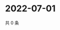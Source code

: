 # 2022-07-01

共 0 条

<!-- BEGIN WEIBO -->
<!-- 最后更新时间 Fri Jul 01 2022 11:54:45 GMT+0800 (China Standard Time) -->

<!-- END WEIBO -->
